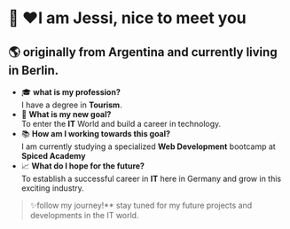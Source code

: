 # :wave: ♥I am Jessi, nice to meet you
## :earth_americas: originally from Argentina and currently living in Berlin.

- :mortar_board: **what is my profession?**  
    I have a degree in **Tourism**.
 - :dart: **What is my new goal?**  
   To enter the **IT** World and build a career in technology.
- :books: **How am I working towards this goal?**  
   I am currently studying a specialized **Web Development** bootcamp at **Spiced Academy**
 - 📈 **What do I hope for the future?**  
  To establish a successful career in **IT** here in Germany and grow in this exciting industry.
> ✨follow my journey!** stay tuned for my future projects and developments in the IT world.  
  
